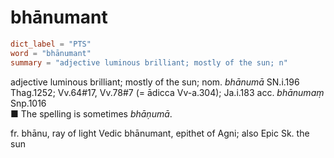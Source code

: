# bhānumant

``` toml
dict_label = "PTS"
word = "bhānumant"
summary = "adjective luminous brilliant; mostly of the sun; n"
```

adjective luminous brilliant; mostly of the sun; nom. *bhānumā* SN.i.196 Thag.1252; Vv.64#17, Vv.78#7 (= ādicca Vv\-a.304); Ja.i.183 acc. *bhānumaṃ* Snp.1016  
■ The spelling is sometimes *bhāṇumā*.

fr. bhānu, ray of light Vedic bhānumant, epithet of Agni; also Epic Sk. the sun

